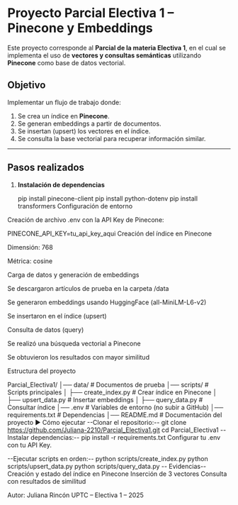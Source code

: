 #  Proyecto Parcial Electiva 1 – Pinecone y Embeddings

Este proyecto corresponde al **Parcial de la materia Electiva 1**, en el cual se implementa el uso de **vectores y consultas semánticas** utilizando **Pinecone** como base de datos vectorial.


##  Objetivo
Implementar un flujo de trabajo donde:
1. Se crea un índice en **Pinecone**.  
2. Se generan embeddings a partir de documentos.  
3. Se insertan (upsert) los vectores en el índice.  
4. Se consulta la base vectorial para recuperar información similar.  

---

##  Pasos realizados

1. **Instalación de dependencias**  
   
   pip install pinecone-client
   pip install python-dotenv
   pip install transformers
Configuración de entorno

Creación de archivo .env con la API Key de Pinecone:

PINECONE_API_KEY=tu_api_key_aqui
Creación del índice en Pinecone

Dimensión: 768

Métrica: cosine

Carga de datos y generación de embeddings

Se descargaron artículos de prueba en la carpeta /data

Se generaron embeddings usando HuggingFace (all-MiniLM-L6-v2)

Se insertaron en el índice (upsert)

Consulta de datos (query)

Se realizó una búsqueda vectorial a Pinecone

Se obtuvieron los resultados con mayor similitud

 Estructura del proyecto

Parcial_Electiva1/
│── data/                  # Documentos de prueba
│── scripts/               # Scripts principales
│   ├── create_index.py    # Crear índice en Pinecone
│   ├── upsert_data.py     # Insertar embeddings
│   ├── query_data.py      # Consultar índice
│── .env                   # Variables de entorno (no subir a GitHub)
│── requirements.txt       # Dependencias
│── README.md              # Documentación del proyecto
▶️ Cómo ejecutar
--Clonar el repositorio:--
git clone https://github.com/Juliana-2210/Parcial_Electiva1.git
cd Parcial_Electiva1
--Instalar dependencias:--
pip install -r requirements.txt
Configurar tu .env con tu API Key.

--Ejecutar scripts en orden:--
python scripts/create_index.py
python scripts/upsert_data.py
python scripts/query_data.py
-- Evidencias--
Creación y estado del índice en Pinecone
Inserción de 3 vectores
Consulta con resultados de similitud

 Autor: Juliana Rincón
UPTC – Electiva 1 – 2025
